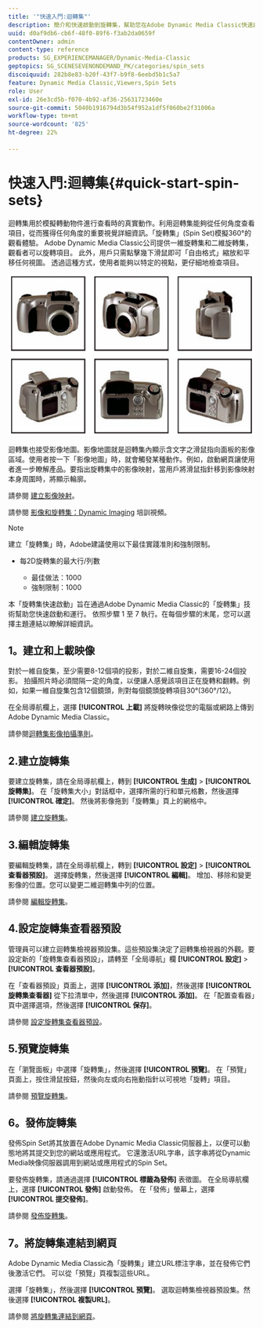 ```yaml
---
title: '"快速入門:迴轉集"'
description: 簡介和快速啟動到旋轉集，幫助您在Adobe Dynamic Media Classic快速啟動並運行。
uuid: d0af9db6-cb6f-48f0-89f6-f3ab2da0659f
contentOwner: admin
content-type: reference
products: SG_EXPERIENCEMANAGER/Dynamic-Media-Classic
geptopics: SG_SCENESEVENONDEMAND_PK/categories/spin_sets
discoiquuid: 282b8e83-b20f-43f7-b9f8-6eebd5b1c5a7
feature: Dynamic Media Classic,Viewers,Spin Sets
role: User
exl-id: 26e3cd5b-f070-4b92-af36-25631723460e
source-git-commit: 5040b1916794d3b54f952a1df5f060be2f31006a
workflow-type: tm+mt
source-wordcount: '825'
ht-degree: 22%

---
```


# 快速入門:迴轉集{#quick-start-spin-sets}

迴轉集用於模擬轉動物件進行查看時的真實動作。利用迴轉集能夠從任何角度查看項目，從而獲得任何角度的重要視覺詳細資訊。「旋轉集」(Spin Set)模擬360°的觀看體驗。 Adobe Dynamic Media Classic公司提供一維旋轉集和二維旋轉集，觀看者可以旋轉項目。 此外，用戶只需點擊幾下滑鼠即可「自由格式」縮放和平移任何視圖。 透過這種方式，使用者能夠以特定的視點，更仔細地檢查項目。

![迴轉集的影像。](/help/assets/spin_set.png)

迴轉集也接受影像地圖。影像地圖就是迴轉集內顯示含文字之滑鼠指向面板的影像區域。使用者按一下「影像地圖」時，就會觸發某種動作。例如，啟動網頁讓使用者進一步瞭解產品。要指出旋轉集中的影像映射，當用戶將滑鼠指針移到影像映射本身周圍時，將顯示輪廓。

請參閱 [建立影像映射](creating-image-maps.md)。

請參閱 [影像和旋轉集：Dynamic Imaging](https://s7d5.scene7.com/s7viewers/html5/VideoViewer.html?videoserverurl=https://s7d5.scene7.com/is/content/&amp;emailurl=https://s7d5.scene7.com/s7/emailFriend&amp;serverUrl=https://s7d5.scene7.com/is/image/&amp;config=Scene7SharedAssets/Universal_HTML5_Video&amp;contenturl=https://s7d5.scene7.com/skins/&amp;asset=S7tutorials/556_Image%20&amp;%20Spin%20Sets_converted%20renamed_Dynamic%20Imaging-AVS) 培訓視頻。

>[!NOTE]
>
>建立「旋轉集」時，Adobe建議使用以下最佳實踐准則和強制限制。
>
>* 每2D旋轉集的最大行/列數
   > 
   >   * 最佳做法：1000
   >   * 強制限制：1000


本「旋轉集快速啟動」旨在通過Adobe Dynamic Media Classic的「旋轉集」技術幫助您快速啟動和運行。 依照步驟 1 至 7 執行。在每個步驟的末尾，您可以選擇主題連結以瞭解詳細資訊。

## 1。建立和上載映像

對於一維自旋集，至少需要8-12個項的投影，對於二維自旋集，需要16-24個投影。 拍攝照片時必須間隔一定的角度，以便讓人感覺該項目正在旋轉和翻轉。例如，如果一維自旋集包含12個鏡頭，則對每個鏡頭旋轉項目30°(360°/12)。

在全局導航欄上，選擇 **[!UICONTROL 上載]** 將旋轉映像從您的電腦或網路上傳到Adobe Dynamic Media Classic。

請參閱[迴轉集影像拍攝準則](creating-spin-set.md#guidelines-for-shooting-spin-set-images)。

## 2.建立旋轉集

要建立旋轉集，請在全局導航欄上，轉到 **[!UICONTROL 生成]** > **[!UICONTROL 旋轉集]**。 在「旋轉集大小」對話框中，選擇所需的行和單元格數，然後選擇 **[!UICONTROL 確定]**。 然後將影像拖到「旋轉集」頁上的網格中。

請參閱 [建立旋轉集](creating-spin-set.md#creating-a-spin-set)。

## 3.編輯旋轉集

要編輯旋轉集，請在全局導航欄上，轉到 **[!UICONTROL 設定]** > **[!UICONTROL 查看器預設]**。 選擇旋轉集，然後選擇 **[!UICONTROL 編輯]**。 增加、移除和變更影像的位置。您可以變更二維迴轉集中列的位置。

請參閱 [編輯旋轉集](creating-spin-set.md#editing-a-spin-set)。

## 4.設定旋轉集查看器預設

管理員可以建立迴轉集檢視器預設集。這些預設集決定了迴轉集檢視器的外觀。要設定新的「旋轉集查看器預設」，請轉至「全局導航」欄 **[!UICONTROL 設定]** > **[!UICONTROL 查看器預設]**。

在「查看器預設」頁面上，選擇 **[!UICONTROL 添加]**，然後選擇 **[!UICONTROL 旋轉集查看器]** 從下拉清單中，然後選擇 **[!UICONTROL 添加]**。 在「配置查看器」頁中選擇選項，然後選擇 **[!UICONTROL 保存]**。

請參閱 [設定旋轉集查看器預設](setting-spin-set-viewer-presets.md#setting-up-spin-set-viewer-presets)。

## 5.預覽旋轉集

在「瀏覽面板」中選擇「旋轉集」，然後選擇 **[!UICONTROL 預覽]**。 在「預覽」頁面上，按住滑鼠按鈕，然後向左或向右拖動指針以可視地「旋轉」項目。

請參閱 [預覽旋轉集](previewing-spin-set.md#previewing-a-spin-set)。

## 6。發佈旋轉集

發佈Spin Set將其放置在Adobe Dynamic Media Classic伺服器上，以便可以動態地將其提交到您的網站或應用程式。 它還激活URL字串，該字串將從Dynamic Media映像伺服器調用到網站或應用程式的Spin Set。

要發佈旋轉集，請通過選擇 **[!UICONTROL 標籤為發佈]** 表徵圖。 在全局導航欄上，選擇 **[!UICONTROL 發佈]** 啟動發佈。 在「發佈」螢幕上，選擇 **[!UICONTROL 提交發佈]**。

請參閱 [發佈旋轉集](publishing-spin-set.md#publishing-a-spin-set)。

## 7。將旋轉集連結到網頁

Adobe Dynamic Media Classic為「旋轉集」建立URL標注字串，並在發佈它們後激活它們。 可以從「預覽」頁複製這些URL。

選擇「旋轉集」，然後選擇 **[!UICONTROL 預覽]**。 選取迴轉集檢視器預設集。然後選擇 **[!UICONTROL 複製URL]**。

請參閱 [將旋轉集連結到網頁](linking-spin-set-web-page.md#linking-a-spin-set-to-a-web-page)。
